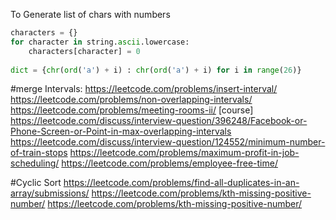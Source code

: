 To Generate list of chars with numbers
```python 
characters = {}
for character in string.ascii.lowercase:
    characters[character] = 0
    
dict = {chr(ord('a') + i) : chr(ord('a') + i) for i in range(26)}

```
#merge Intervals:
https://leetcode.com/problems/insert-interval/
https://leetcode.com/problems/non-overlapping-intervals/
https://leetcode.com/problems/meeting-rooms-ii/ [course]
https://leetcode.com/discuss/interview-question/396248/Facebook-or-Phone-Screen-or-Point-in-max-overlapping-intervals
https://leetcode.com/discuss/interview-question/124552/minimum-number-of-train-stops
https://leetcode.com/problems/maximum-profit-in-job-scheduling/
https://leetcode.com/problems/employee-free-time/

#Cyclic Sort 
https://leetcode.com/problems/find-all-duplicates-in-an-array/submissions/
https://leetcode.com/problems/kth-missing-positive-number/
https://leetcode.com/problems/kth-missing-positive-number/
